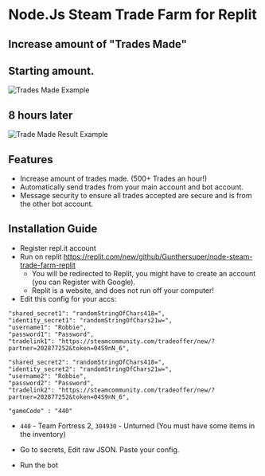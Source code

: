 # Node.Js Steam Trade Farm for Replit

## Increase amount of "Trades Made"

## Starting amount.
![Trades Made Example](https://gyazo.com/c90de4cbb61d720b458170475399728e.png)

## 8 hours later
![Trade Made Result Example](https://gyazo.com/f251d419d5eb64efa55791e9b8f17570.png)

## Features
- Increase amount of trades made. (500+ Trades an hour!)
- Automatically send trades from your main account and bot account.
- Message security to ensure all trades accepted are secure and is from the other bot account.

## Installation Guide

- Register repl.it account
- Run on replit https://replit.com/new/github/Gunthersuper/node-steam-trade-farm-replit
  - You will be redirected to Replit, you might have to create an account (you can Register with Google).
  - Replit is a website, and does not run off your computer!
- Edit this config for your accs:
```
"shared_secret1": "randomStringOfChars418=",
"identity_secret1": "randomStringOfChars21w=",
"username1": "Robbie",
"password1": "Password",
"tradelink1": "https://steamcommunity.com/tradeoffer/new/?partner=202877252&token=04S9nN_6",

"shared_secret2": "randomStringOfChars418=",
"identity_secret2": "randomStringOfChars21w=",
"username2": "Robbie",
"password2": "Password",
"tradelink2": "https://steamcommunity.com/tradeoffer/new/?partner=202877252&token=04S9nN_6",

"gameCode" : "440"
```
  - `440` - Team Fortress 2, `304930` - Unturned (You must have some items in the inventory)
  
- Go to secrets, Edit raw JSON. Paste your config.
- Run the bot
